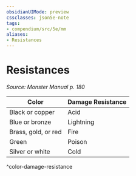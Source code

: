 ```yaml
---
obsidianUIMode: preview
cssclasses: json5e-note
tags:
- compendium/src/5e/mm
aliases:
- Resistances
---
```

# Resistances
*Source: Monster Manual p. 180* 

| Color | Damage Resistance |
|-------|-------------------|
| Black or copper | Acid |
| Blue or bronze | Lightning |
| Brass, gold, or red | Fire |
| Green | Poison |
| Silver or white | Cold |
^color-damage-resistance